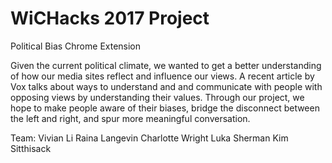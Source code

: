 # WiCHacks 2017 Project

Political Bias Chrome Extension

Given the current political climate, we wanted to get a better understanding of how our media sites reflect and influence our views. A recent article by Vox talks about ways to understand and and communicate with people with opposing views by understanding their values. Through our project, we hope to make people aware of their biases, bridge the disconnect between the left and right, and spur more meaningful conversation.

Team:
Vivian Li
Raina Langevin
Charlotte Wright
Luka Sherman
Kim Sitthisack
